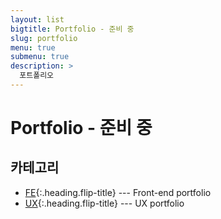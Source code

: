 ```yaml
---
layout: list
bigtitle: Portfolio - 준비 중
slug: portfolio
menu: true
submenu: true
description: >
  포트폴리오
---
```


# Portfolio - 준비 중

## 카테고리

* [FE]{:.heading.flip-title} --- Front-end portfolio
* [UX]{:.heading.flip-title} --- UX portfolio

[FE]: /front-end-portfolio/
[UX]: /user-experience-portfolio/

<!-- ---
# Featured tags need to have either the `list` or `grid` layout (PRO only).
layout: list

# The title of the tag's page.
title: Portfolio - 준비 중

# The name of the tag, used in a post's front matter (e.g. tags: [<slug>]).
slug: portfolio

# (Optional) Write a short (~150 characters) description of this featured tag.
description: >
  메뉴1
  
# (Optional) You can disable grouping posts by date.
# no_groups: true

# Exclude this example category from the sitemap.
# DON'T USE THIS SETTING IN YOUR CATEGORIES!
sitemap: false
--- -->
